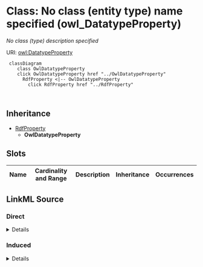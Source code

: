 

# Class: No class (entity type) name specified (owl_DatatypeProperty)


_No class (type) description specified_







URI: [owl:DatatypeProperty](http://www.w3.org/2002/07/owl#DatatypeProperty)






```mermaid
 classDiagram
    class OwlDatatypeProperty
    click OwlDatatypeProperty href "../OwlDatatypeProperty"
      RdfProperty <|-- OwlDatatypeProperty
        click RdfProperty href "../RdfProperty"
      
      
```





## Inheritance
* [RdfProperty](../classes/RdfProperty.md)
    * **OwlDatatypeProperty**



## Slots

| Name | Cardinality and Range | Description | Inheritance | Occurrences |
| ---  | --- | --- | --- | --- |














## LinkML Source

<!-- TODO: investigate https://stackoverflow.com/questions/37606292/how-to-create-tabbed-code-blocks-in-mkdocs-or-sphinx -->

### Direct

<details>

```yaml
name: owl_DatatypeProperty
conforms_to: No schema conformance document specified
description: No class (type) description specified
title: No class (entity type) name specified
from_schema: fio-kg
rank: 1000
is_a: rdf_Property
class_uri: owl:DatatypeProperty

```
</details>

### Induced

<details>

```yaml
name: owl_DatatypeProperty
conforms_to: No schema conformance document specified
description: No class (type) description specified
title: No class (entity type) name specified
from_schema: fio-kg
rank: 1000
is_a: rdf_Property
class_uri: owl:DatatypeProperty

```
</details>
